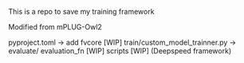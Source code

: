 This is a repo to save my training framework

Modified from mPLUG-Owl2

pyproject.toml -> add fvcore [WIP]
train/custom_model_trainner.py -> evaluate/ evaluation_fn [WIP]
scripts [WIP] (Deepspeed framework)
